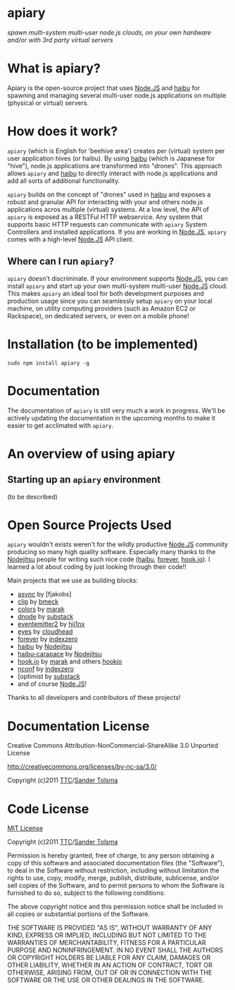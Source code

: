 # apiary

*spawn multi-system multi-user node.js clouds, on your own hardware and/or with 3rd party virtual servers*

# What is apiary?

Apiary is the open-source project that uses [Node.JS] and [haibu] for spawning and managing several multi-user node.js applications on multiple (physical or virtual) servers. 

# How does it work?

`apiary` (which is English for 'beehive area') creates per (virtual) system per user application hives (or haibu). By using [haibu] (which is Japanese for "hive"), node.js applications are transformed into "drones". This approach allows `apiary` and [haibu] to directly interact with node.js applications and add all sorts of additional functionality.

`apiary` builds on the concept of "drones" used in [haibu] and exposes a robust and granular API for interacting with your and others node.js applications acros multiple (virtual) systems. At a low level, the API of `apiary` is exposed as a RESTFul HTTP webservice. Any system that supports basic HTTP requests can communicate with `apiary` System Controllers and installed applications. If you are working in [Node.JS], `apiary` comes with a high-level [Node.JS] API client.

## Where can I run `apiary`?

`apiary` doesn't discriminate. If your environment supports [Node.JS], you can install `apiary` and start up your own multi-system multi-user [Node.JS] cloud. This makes `apiary` an ideal tool for both development purposes and production usage since you can seamlessly setup `apiary` on your local machine, on utility computing providers (such as Amazon EC2 or Rackspace), on dedicated servers, or even on a mobile phone!

# Installation (to be implemented)

    sudo npm install apiary -g

# Documentation

The documentation of `apiary` is still very much a work in progress. We'll be actively updating the documentation in the upcoming months to make it easier to get acclimated with `apiary`.

# An overview of using apiary

## Starting up an `apiary` environment

(to be described)


Open Source Projects Used
=========================

`apiary` wouldn't exists weren't for the wildly productive [Node.JS] community producing so many high quality software.
Especially many thanks to the [Nodejitsu] people for writing such nice code ([haibu], [forever], [hook.io]). I learned a lot about coding by just looking through their code!!

Main projects that we use as building blocks:

  * [async] by [fjakobs]
  * [clip] by [bmeck]
  * [colors] by [marak]
  * [dnode] by [substack]
  * [eventemitter2] by [hij1nx]
  * [eyes] by [cloudhead]
  * [forever] by [indexzero]
  * [haibu] by [Nodejitsu]
  * [haibu-carapace] by [Nodejitsu]
  * [hook.io] by [marak] and others [hookio]
  * [nconf] by [indexzero]
  * [optimist by [substack]
  * and of course [Node.JS]!
  
Thanks to all developers and contributors of these projects! 

[bmeck]: https://github.com/bmeck
[caolan]: https://github.com/caolan
[cloudhead]: https://github.com/cloudhead
[hij1nx]: https://github.com/hij1nx
[hookio]: https://github.com/hookio
[indexzero]: https://github.com/indexzero
[marak]: https://github.com/Marak
[Nodejitsu]: http://nodejitsu.com
[substack]: https://github.com/substack

[async]: https://github.com/caolan/async
[clip]: https://github.com/bmeck/clip
[colors]: https://github.com/Marak/colors.js
[dnode]: https://github.com/substack/dnode
[eventemitter2]: https://github.com/hij1nx/EventEmitter2
[eyes]: https://github.com/cloudhead/eyes.js
[forever]: https://github.com/indexzero/forever
[haibu]: https://github.com/nodejitsu/haibu
[haibu-carapace]: https://github.com/nodejitsu/haibu-carapace
[hook.io]: https://github.com/hookio/hook.io
[nconf]: https://github.com/indexzero/nconf
[optimist]: https://github.com/substack/node-optimist
[Node.JS]: http://nodejs.org/


Documentation License
=====================

Creative Commons Attribution-NonCommercial-ShareAlike 3.0 Unported License

http://creativecommons.org/licenses/by-nc-sa/3.0/

Copyright (c)2011 [TTC](http://www.tolsma.net)/[Sander Tolsma](http://sander.tolsma.net/)


Code License
============

[MIT License](http://www.opensource.org/licenses/mit-license.php)

Copyright (c)2011 [TTC](http://www.tolsma.net)/[Sander Tolsma](http://sander.tolsma.net/)

Permission is hereby granted, free of charge, to any person obtaining a copy
of this software and associated documentation files (the "Software"), to deal
in the Software without restriction, including without limitation the rights
to use, copy, modify, merge, publish, distribute, sublicense, and/or sell
copies of the Software, and to permit persons to whom the Software is
furnished to do so, subject to the following conditions:

The above copyright notice and this permission notice shall be included in
all copies or substantial portions of the Software.

THE SOFTWARE IS PROVIDED "AS IS", WITHOUT WARRANTY OF ANY KIND, EXPRESS OR
IMPLIED, INCLUDING BUT NOT LIMITED TO THE WARRANTIES OF MERCHANTABILITY,
FITNESS FOR A PARTICULAR PURPOSE AND NONINFRINGEMENT. IN NO EVENT SHALL THE
AUTHORS OR COPYRIGHT HOLDERS BE LIABLE FOR ANY CLAIM, DAMAGES OR OTHER
LIABILITY, WHETHER IN AN ACTION OF CONTRACT, TORT OR OTHERWISE, ARISING FROM,
OUT OF OR IN CONNECTION WITH THE SOFTWARE OR THE USE OR OTHER DEALINGS IN
THE SOFTWARE.
